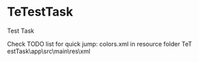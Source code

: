 # TeTestTask
Test Task

Check TODO list for quick jump:
colors.xml in resource folder TeT estTask\app\src\main\res\xml
